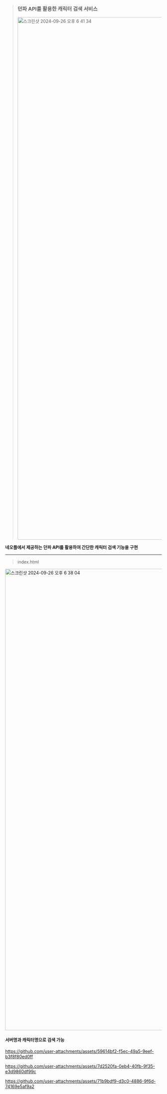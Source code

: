 

>### 던파 API를 활용한 캐릭터 검색 서비스
><img width="1680" alt="스크린샷 2024-09-26 오후 6 41 34" src="https://github.com/user-attachments/assets/cdfb568e-1d7c-489e-9330-3d9ee8439257">
 **네오플에서 제공하는 던파 API를 활용하여 간단한 캐릭터 검색 기능을 구현**


---
>index.html
<img width="1484" alt="스크린샷 2024-09-26 오후 6 38 04" src="https://github.com/user-attachments/assets/fb17a014-488b-4e97-9261-d3709c68b291">


#### 서버명과 캐릭터명으로 검색 가능

https://github.com/user-attachments/assets/59614bf2-f5ec-49a5-9eef-b3f8f80ed0ff


https://github.com/user-attachments/assets/7d2520fa-0eb4-40fb-9f35-e3d9860df99c


https://github.com/user-attachments/assets/71b9bdf9-d3c0-4886-9f6d-74169e5af9a2


